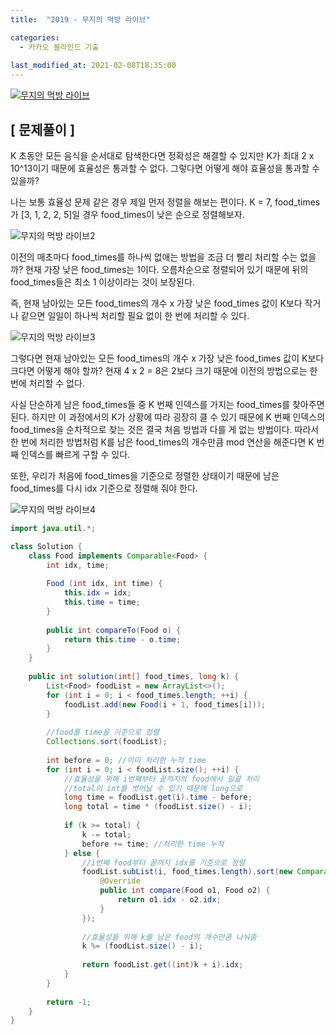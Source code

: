 ```yaml
---
title:  "2019 - 무지의 먹방 라이브"

categories:
  - 카카오 블라인드 기출
  
last_modified_at: 2021-02-08T18:35:00
---
```


[![무지의 먹방 라이브](https://user-images.githubusercontent.com/53072057/107171202-8e513700-6a05-11eb-81fd-3d67e9540133.JPG)](https://programmers.co.kr/learn/courses/30/lessons/42891)  

<h2>[ 문제풀이 ]</h2>  
K 초동안 모든 음식을 순서대로 탐색한다면 정확성은 해결할 수 있지만 K가 최대 2 x 10^13이기 때문에 효율성은 통과할 수 없다. 그렇다면 어떻게 해야 효율성을 통과할 수 있을까?  

나는 보통 효율성 문제 같은 경우 제일 먼저 정렬을 해보는 편이다. K = 7, food_times가 [3, 1, 2, 2, 5]일 경우 food_times이 낮은 순으로 정렬해보자.  

![무지의 먹방 라이브2](https://user-images.githubusercontent.com/53072057/107171205-8f826400-6a05-11eb-8a66-1407ba8a07e6.JPG)  

이전의 매초마다 food_times를 하나씩 없애는 방법을 조금 더 빨리 처리할 수는 없을까? 현재 가장 낮은 food_times는 1이다. 오름차순으로 정렬되어 있기 때문에 뒤의 food_times들은 최소 1 이상이라는 것이 보장된다.  

즉, 현재 남아있는 모든 food_times의 개수 x 가장 낮은 food_times 값이 K보다 작거나 같으면 일일이 하나씩 처리할 필요 없이 한 번에 처리할 수 있다.  

![무지의 먹방 라이브3](https://user-images.githubusercontent.com/53072057/107171208-8f826400-6a05-11eb-8482-c305375c15e8.JPG)  

그렇다면 현재 남아있는 모든 food_times의 개수 x 가장 낮은 food_times 값이 K보다 크다면 어떻게 해야 할까? 현재 4 x 2 = 8은 2보다 크기 때문에 이전의 방법으로는 한 번에 처리할 수 없다.  

사실 단순하게 남은 food_times들 중 K 번째 인덱스를 가지는 food_times를 찾아주면 된다. 하지만 이 과정에서의 K가 상황에 따라 굉장히 클 수 있기 때문에 K 번째 인덱스의 food_times을 순차적으로 찾는 것은 결국 처음 방법과 다를 게 없는 방법이다. 따라서 한 번에 처리한 방법처럼 K를 남은 food_times의 개수만큼 mod 연산을 해준다면 K 번째 인덱스를 빠르게 구할 수 있다.  

또한, 우리가 처음에 food_times을 기준으로 정렬한 상태이기 때문에 남은 food_times를 다시 idx 기준으로 정렬해 줘야 한다.  

![무지의 먹방 라이브4](https://user-images.githubusercontent.com/53072057/107171209-901afa80-6a05-11eb-8a71-344adfcd815e.JPG)  

```java
import java.util.*;

class Solution {
    class Food implements Comparable<Food> {
        int idx, time;
        
        Food (int idx, int time) {
            this.idx = idx;
            this.time = time;
        }
        
        public int compareTo(Food o) {
            return this.time - o.time;
        }
    }
    
    public int solution(int[] food_times, long k) {
        List<Food> foodList = new ArrayList<>();
        for (int i = 0; i < food_times.length; ++i) {
            foodList.add(new Food(i + 1, food_times[i]));
        }
        
        //food를 time을 기준으로 정렬
        Collections.sort(foodList);
        
        int before = 0; //이미 처리한 누적 time
        for (int i = 0; i < foodList.size(); ++i) {
            //효율성을 위해 i번째부터 끝까지의 food에서 일괄 처리
            //total이 int를 벗어날 수 있기 때문에 long으로
            long time = foodList.get(i).time - before;
            long total = time * (foodList.size() - i);
            
            if (k >= total) {
                k -= total;
                before += time; //처리한 time 누적
            } else {
                //i번째 food부터 끝까지 idx를 기준으로 정렬
                foodList.subList(i, food_times.length).sort(new Comparator<Food>() {
					@Override
					public int compare(Food o1, Food o2) {
						return o1.idx - o2.idx;
					}
				});
                
                //효율성을 위해 k를 남은 food의 개수만큼 나눠줌
                k %= (foodList.size() - i);
                
                return foodList.get((int)k + i).idx;
            }
        }
        
        return -1;
    }
}
```